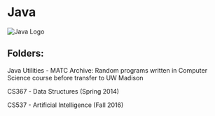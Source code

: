 # Java
![Java Logo](https://www.oracle.com/a/tech/img/cb88-java-logo-001.jpg)

## Folders:

Java Utilities - MATC Archive: Random programs written in Computer Science course before transfer to UW Madison

CS367 - Data Structures (Spring 2014)

CS537 - Artificial Intelligence (Fall 2016)
